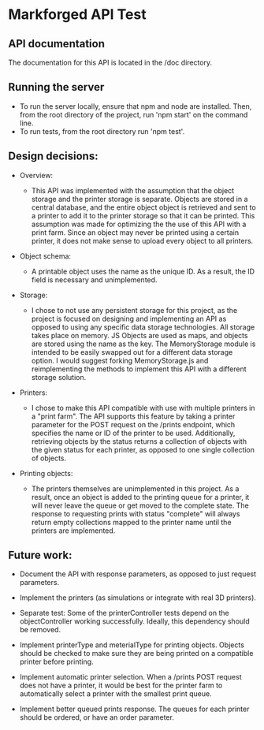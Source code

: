 # Markforged API Test

## API documentation

The documentation for this API is located in the /doc directory.

## Running the server

- To run the server locally, ensure that npm and node are installed.  Then, from the root directory of the project, run 'npm start' on the command line.
- To run tests, from the root directory run 'npm test'.

## Design decisions:

- Overview:
  - This API was implemented with the assumption that the object storage and the printer storage is separate.  Objects are stored in a central database, and the entire object object is retrieved and sent to a printer to add it to the printer storage so that it can be printed.  This assumption was made for optimizing the the use of this API with a print farm.  Since an object may never be printed using a certain printer, it does not make sense to upload every object to all printers.

- Object schema:
  - A printable object uses the name as the unique ID.  As a result, the ID field is necessary and unimplemented. 

- Storage: 
  - I chose to not use any persistent storage for this project, as the project is focused on designing and implementing an API as opposed to using any specific data storage technologies.  All storage takes place on memory.  JS Objects are used as maps, and objects are stored using the name as the key.  The MemoryStorage module is intended to be easily swapped out for a different data storage option.  I would suggest forking MemoryStorage.js and reimplementing the methods to implement this API with a different storage solution.

- Printers:
  - I chose to make this API compatible with use with multiple printers in a "print farm".  The API supports this feature by taking a printer parameter for the POST request on the /prints endpoint, which specifies the name or ID of the printer to be used.  Additionally, retrieving objects by the status returns a collection of objects with the given status for each printer, as opposed to one single collection of objects.

- Printing objects:
  - The printers themselves are unimplemented in this project.  As a result, once an object is added to the printing queue for a printer, it will never leave the queue or get moved to the complete state.  The response to requesting prints with status "complete" will always return empty collections mapped to the printer name until the printers are implemented.

## Future work:
- Document the API with response parameters, as opposed to just request parameters.

- Implement the printers (as simulations or integrate with real 3D printers).

- Separate test: Some of the printerController tests depend on the objectController working successfully.  Ideally, this dependency should be removed.

- Implement printerType and meterialType for printing objects.  Objects should be checked to make sure they are being printed on a compatible printer before printing.

- Implement automatic printer selection.  When a /prints POST request does not have a printer, it would be best for the printer farm to automatically select a printer with the smallest print queue.

- Implement better queued prints response.  The queues for each printer should be ordered, or have an order parameter.
